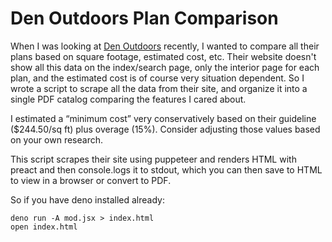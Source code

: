 # Den Outdoors Plan Comparison

When I was looking at [Den Outdoors](https://denoutdoors.com) recently, I wanted to compare all their plans based on square footage, estimated cost, etc. Their website doesn't show all this data on the index/search page, only the interior page for each plan, and the estimated cost is of course very situation dependent. So I wrote a script to scrape all the data from their site, and organize it into a single PDF catalog comparing the features I cared about.

I estimated a “minimum cost” very conservatively based on their guideline ($244.50/sq ft) plus overage (15%). Consider adjusting those values based on your own research.

This script scrapes their site using puppeteer and renders HTML with preact and then console.logs it to stdout, which you can then save to HTML to view in a browser or convert to PDF.

So if you have deno installed already:

    deno run -A mod.jsx > index.html
    open index.html
